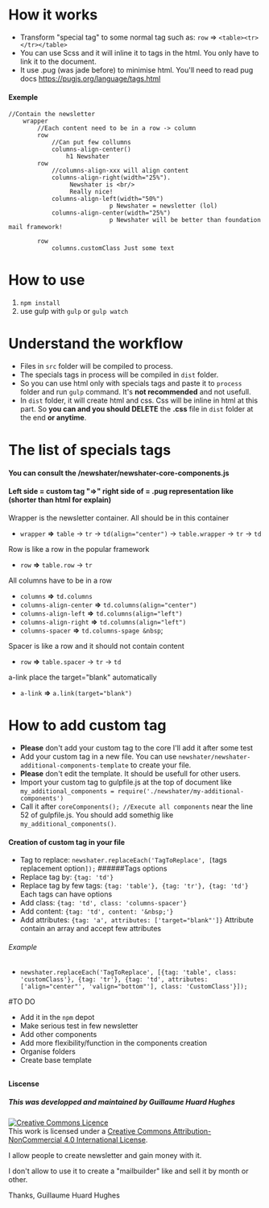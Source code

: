 # How it works
* Transform "special tag" to some normal tag such as: ```row``` => ```<table><tr></tr></table>```
* You can use Scss and it will inline it to tags in the html. You only have to link it to the document.
* It use .pug (was jade before) to minimise html. You'll need to read pug docs <a href="https://pugjs.org/language/tags.html">https://pugjs.org/language/tags.html</a>
#### Exemple
```
//Contain the newsletter
    wrapper
        //Each content need to be in a row -> column
        row
            //Can put few collumns
            columns-align-center()
                h1 Newshater
        row
            //columns-align-xxx will align content
            columns-align-right(width="25%").
                 Newshater is <br/>
                 Really nice!
            columns-align-left(width="50%")
                            p Newshater = newsletter (lol)
            columns-align-center(width="25%")
                            p Newshater will be better than foundation mail framework!
                            
        row
            columns.customClass Just some text
```


# How to use
1. ```npm install```
2. use gulp with ```gulp``` or ```gulp watch```

# Understand the workflow
* Files in ```src``` folder will be compiled to process.
* The specials tags in process will be compiled in ```dist``` folder.
* So you can use html only with specials tags and paste it to ```process``` folder and run ```gulp``` command. It's **not recommended** and not usefull.
* In ```dist``` folder, it will create html and css. Css will be inline in html at this part. So **you can and you should DELETE** the **.css** file in ```dist``` folder at the end **or anytime**.

# The list of specials tags
#### You can consult the /newshater/newshater-core-components.js  
#### Left side = custom tag **"=>"** right side of  = .pug **representation like** (shorter than html for explain)  

Wrapper is the newsletter container. All should be in this container  
* ```wrapper``` **=>** ```table``` -> ```tr``` -> ```td(align="center")``` -> ```table.wrapper``` -> ```tr``` -> ```td```

Row is like a row in the popular framework  
* ```row``` **=>** ```table.row``` -> ```tr```

All columns have to be in a row  
* ```columns``` **=>** ```td.columns```
* ```columns-align-center``` **=>** ```td.columns(align="center")```
* ```columns-align-left``` **=>** ```td.columns(align="left")```
* ```columns-align-right``` **=>** ```td.columns(align="left")```
* ```columns-spacer``` **=>** ```td.columns-spage &nbsp```;

Spacer is like a row and it should not contain content  
* ```row``` **=>** ```table.spacer``` -> ```tr``` -> ```td```

a-link place the target="blank" automatically  
* ```a-link``` **=>** ```a.link(target="blank")```

# How to add custom tag
* **Please** don't add your custom tag to the core I'll add it after some test
* Add your custom tag in a new file. You can use ```newshater/newshater-additional-components-template``` to create your file.
* **Please** don't edit the template. It should be usefull for other users.
* Import your custom tag to gulpfile.js at the top of document like ```my_additional_components = require('./newshater/my-additional-components')```
* Call it after ```coreComponents(); //Execute all components``` near the line 52 of gulpfile.js. You should add somethig like ```my_additional_components()```.

#### Creation of custom tag in your file
* Tag to replace: ```newshater.replaceEach('TagToReplace', [```tags replacement option```]);```
######Tags options
* Replace tag by: ```{tag: 'td'}```
* Replace tag by few tags: ```{tag: 'table'}, {tag: 'tr'}, {tag: 'td'}``` Each tags can have options
* Add class: ```{tag: 'td', class: 'columns-spacer'}```
* Add content: ```{tag: 'td', content: '&nbsp;'}```
* Add attributes: ```{tag: 'a', attributes: ['target="blank"']}``` Attribute contain an array and accept few attributes
###### Example
* ```newshater.replaceEach('TagToReplace', [{tag: 'table', class: 'customClass'}, {tag: 'tr'}, {tag: 'td', attributes: ['align="center"', 'valign="bottom"'], class: 'CustomClass'}]);```


#TO DO
* Add it in the ```npm``` depot
* Make serious test in few newsletter
* Add other components
* Add more flexibility/function in the components creation
* Organise folders
* Create base template

##
#### Liscense
##### This was developped and maintained by Guillaume Huard Hughes
<a rel="license" href="http://creativecommons.org/licenses/by-nc/4.0/"><img alt="Creative Commons Licence" style="border-width:0" src="https://i.creativecommons.org/l/by-nc/4.0/88x31.png" /></a><br />This work is licensed under a <a rel="license" href="http://creativecommons.org/licenses/by-nc/4.0/">Creative Commons Attribution-NonCommercial 4.0 International License</a>.
<p>I allow people to create newsletter and gain money with it.</p>

<p>I don't allow to use it to create a "mailbuilder" like and sell it by month or other.</p>

Thanks,
Guillaume Huard Hughes